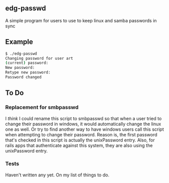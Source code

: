 ## edg-passwd
A simple program for users to use to keep linux and samba passwords in sync

## Example
```bash
$ ./edg-passwd 
Changing password for user art
(current) password: 
New password: 
Retype new password: 
Password changed
```

## To Do

### Replacement for smbpasswd
I *think* I could rename this script to smbpasswd so that when a user tried to change their password in windows, it would automatically change the linux one as well. Or try to find another way to have windows users call this script when attempting to change their password.  Reason is, the first password that's checked in this script is actually the unixPassword entry.  Also, for rails apps that authenticate against this system, they are also using the unixPassword entry.  

### Tests
Haven't written any yet.  On my list of things to do.

